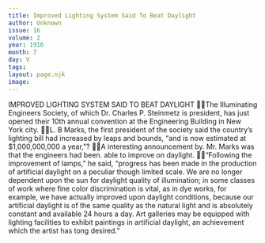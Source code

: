 ```yaml
---
title: Improved Lighting System Said To Beat Daylight
author: Unknown
issue: 16
volume: 2
year: 1916
month: 7
day: V
tags:
layout: page.njk
image:
---
```

IMPROVED LIGHTING SYSTEM SAID TO BEAT DAYLIGHT The Illuminating Engineers Society, of which Dr. Charles P. Steinmetz is president, has just opened their 10th annual convention at the Engineering Building in New York city. L. B Marks, the first president of the society said the country’s lighting bill had increased by leaps and bounds, “and is now estimated at $1,000,000,000 a year,”? A interesting announcement by. Mr. Marks was that the engineers had been. able to improve on daylight. “Following the improvement of lamps,” he said, “progress has been made in the production of artificial daylight on a peculiar though limited scale. We are no longer dependent upon the sun for daylight quality of illumination; in some classes of work where fine color discrimination is vital, as in dye works, for example, we have actually improved upon daylight conditions, because our artificial daylight is of the same quality as the natural light and is absolutely constant and available 24 hours a day. Art galleries may be equipped with lighting facilities to exhibit paintings in artificial daylight, an achievement which the artist has tong desired.”
